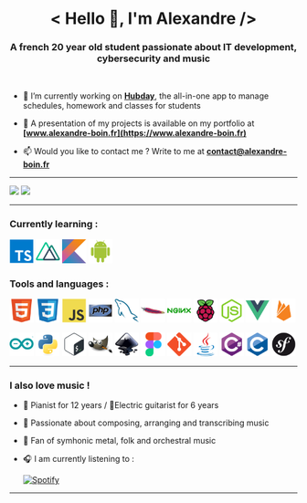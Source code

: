 <h1 align="center">&lt; Hello 👋, I'm Alexandre /&gt;</h1>
<h3 align="center">A french 20 year old student passionate about IT development, cybersecurity and music</h3>
<br />

- 📅 I’m currently working on **[Hubday](https://github.com/hubday-org)**, the all-in-one app to manage schedules, homework and classes for students

- 🎨 A presentation of my projects is available on my portfolio at **[www.alexandre-boin.fr](https://www.alexandre-boin.fr)**

- 📫 Would you like to contact me ? Write to me at **[contact@alexandre-boin.fr](mailto:contact@alexandre-boin.fr)**

***

<img src="https://github-readme-stats.vercel.app/api?username=alexboin&count_private=true&hide_border=true&title_color=B2D742&bg_color=282828&text_color=dddddd&show_icons=true&icon_color=B2D742&hide=stars">
<img src="https://github-readme-stats.vercel.app/api/wakatime?username=alexboin&layout=compact&hide_border=true&title_color=B2D742&bg_color=282828&text_color=dddddd"> 

***

### Currently learning :
<p align="left">
<img src="https://raw.githubusercontent.com/devicons/devicon/master/icons/typescript/typescript-original.svg" alt="typescript" width="42" height="42"/>
<img src="https://raw.githubusercontent.com/devicons/devicon/master/icons/nuxtjs/nuxtjs-original.svg" alt="nuxtjs" width="42" height="42"/>
<img src="https://raw.githubusercontent.com/devicons/devicon/master/icons/kotlin/kotlin-original.svg" alt="kotlin" width="42" height="42"/>
<img src="https://raw.githubusercontent.com/devicons/devicon/master/icons/android/android-original.svg" alt="android" width="42" height="42"/>
</p>

### Tools and languages :
<p align="left">
<img src="https://raw.githubusercontent.com/devicons/devicon/master/icons/html5/html5-original.svg" alt="html5" width="42" height="42"/>
<img src="https://raw.githubusercontent.com/devicons/devicon/master/icons/css3/css3-original.svg" alt="css3" width="42" height="42"/>
<img src="https://raw.githubusercontent.com/devicons/devicon/master/icons/javascript/javascript-original.svg" alt="javascript" width="42" height="42"/>
<img src="https://raw.githubusercontent.com/devicons/devicon/master/icons/php/php-original.svg" alt="php" width="42" height="42"/>
<img src="https://raw.githubusercontent.com/devicons/devicon/master/icons/mysql/mysql-original.svg" alt="mysql" width="42" height="42"/>
<img src="https://raw.githubusercontent.com/devicons/devicon/master/icons/apache/apache-original.svg" alt="apache" width="42" height="42"/>
<img src="https://raw.githubusercontent.com/devicons/devicon/master/icons/nginx/nginx-original.svg" alt="nginx" width="42" height="42"/>
<img src="https://raw.githubusercontent.com/devicons/devicon/master/icons/raspberrypi/raspberrypi-original.svg" alt="raspberrypi" width="42" height="42"/>
<img src="https://raw.githubusercontent.com/devicons/devicon/master/icons/nodejs/nodejs-original.svg" alt="nodejs" width="42" height="42"/>
<img src="https://raw.githubusercontent.com/devicons/devicon/master/icons/vuejs/vuejs-original.svg" alt="vuejs" width="42" height="42"/>
<img src="https://raw.githubusercontent.com/devicons/devicon/master/icons/firebase/firebase-plain.svg" alt="firebase" width="42" height="42"/>
</p>
<p align="left">
<img src="https://raw.githubusercontent.com/devicons/devicon/master/icons/arduino/arduino-original.svg" alt="arduino" width="42" height="42"/>
<img src="https://raw.githubusercontent.com/devicons/devicon/master/icons/python/python-original.svg" alt="python" width="42" height="42"/>
<img src="https://raw.githubusercontent.com/devicons/devicon/master/icons/bash/bash-original.svg" alt="bash" width="42" height="42"/>
<img src="https://raw.githubusercontent.com/devicons/devicon/master/icons/gimp/gimp-original.svg" alt="gimp" width="42" height="42"/>
<img src="https://raw.githubusercontent.com/devicons/devicon/master/icons/inkscape/inkscape-original.svg" alt="inkscape" width="42" height="42"/>
<img src="https://raw.githubusercontent.com/devicons/devicon/master/icons/figma/figma-original.svg" alt="figma" width="42" height="42"/>
<img src="https://raw.githubusercontent.com/devicons/devicon/master/icons/git/git-original.svg" alt="git" width="42" height="42"/>
<img src="https://raw.githubusercontent.com/devicons/devicon/master/icons/java/java-original.svg" alt="java" width="42" height="42"/>
<img src="https://raw.githubusercontent.com/devicons/devicon/master/icons/csharp/csharp-original.svg" alt="csharp" width="42" height="42"/>
<img src="https://raw.githubusercontent.com/devicons/devicon/master/icons/c/c-original.svg" alt="c" width="42" height="42"/>
<img src="https://raw.githubusercontent.com/devicons/devicon/master/icons/symfony/symfony-original.svg" alt="symfony" width="42" height="42"/>
</p>

***

### I also love music !

- 🎹 Pianist for 12 years / 🎸Electric guitarist for 6 years

- 🎼 Passionate about composing, arranging and transcribing music

- 🤘 Fan of symhonic metal, folk and orchestral music

- 🎧 I am currently listening to :

  [![Spotify](https://spotify-github-profile.vercel.app/api/view.svg?uid=314ttd663sd25iprhbkydkoejxam&cover_image=true&theme=novatorem&bar_color_cover=true)](https://spotify-github-profile.vercel.app/api/view.svg?uid=314ttd663sd25iprhbkydkoejxam&redirect=true)

***
